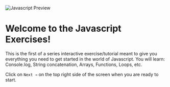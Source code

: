 ![Javascript Preview](https://ucarecdn.com/b6fd7d5e-09ac-4f1f-8546-ce8732be63f9/)

# Welcome to the Javascript Exercises!

This is the first of a series interactive exercise/tutorial meant to give you everything you need to get started in the world of Javascript.
You will learn: Console.log, String concatenation, Arrays, Functions, Loops, etc.

Click on `Next →` on the top right side of the screen when you are ready to start.